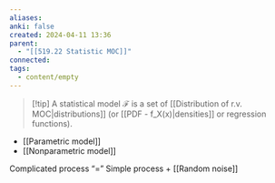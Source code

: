 ```yaml
---
aliases: 
anki: false
created: 2024-04-11 13:36
parent:
  - "[[519.22 Statistic MOC]]"
connected: 
tags:
  - content/empty
---
```


> [!tip] A statistical model $\mathcal{F}$ 
is a set of [[Distribution of r.v. MOC|distributions]]  (or [[PDF - f_X(x)|densities]]  or regression functions).

- [[Parametric model]]
- [[Nonparametric model]]

Complicated process “=” Simple process + [[Random noise]]

